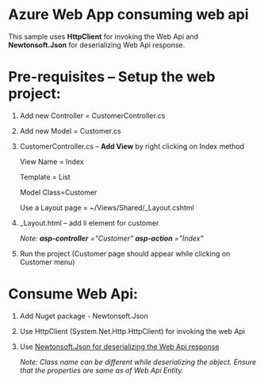 # Azure Web App consuming web api
This sample uses **HttpClient** for invoking the Web Api and **Newtonsoft.Json** for deserializing Web Api response.


# Pre-requisites – Setup the web project:

1. Add new Controller = CustomerController.cs

2. Add new Model = Customer.cs

3. CustomerController.cs – **Add View** by right clicking on Index method

	View Name = Index

	Template = List

	Model Class=Customer

	Use a Layout page = ~/Views/Shared/\_Layout.cshtml

4. \_Layout.html – add li element for customer

	_Note: **asp-controller** =&quot;Customer&quot; **asp-action** =&quot;Index&quot;_

5. Run the project (Customer page should appear while clicking on Customer menu)

# Consume Web Api:

1. Add Nuget package - Newtonsoft.Json

2. Use HttpClient (System.Net.Http.HttpClient) for invoking the web Api

3. Use [Newtonsoft.Json for deserializing the Web Api response](https://github.com/nidhisht/AzureSamples/blob/8026a6b260d6b793413cbcbbc1c63583a0580a5c/csharp_dotnetcore/02.webapp-consume-webapi/Controllers/CustomerController.cs#L30)

	_Note: Class name can be different while deserializing the object. Ensure that the properties are same as of Web Api Entity._
